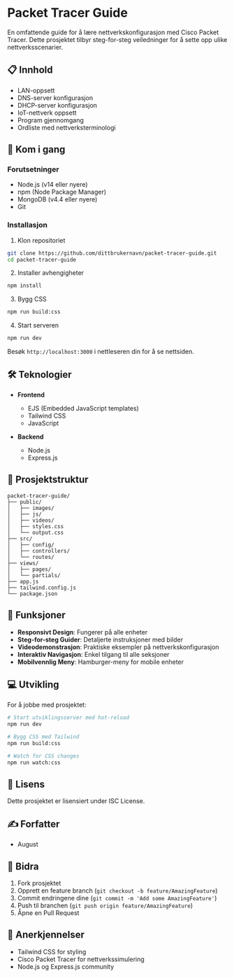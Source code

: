 # Packet Tracer Guide

En omfattende guide for å lære nettverkskonfigurasjon med Cisco Packet Tracer. Dette prosjektet tilbyr steg-for-steg veiledninger for å sette opp ulike nettverksscenarier.

## 📋 Innhold

- LAN-oppsett
- DNS-server konfigurasjon
- DHCP-server konfigurasjon
- IoT-nettverk oppsett
- Program gjennomgang
- Ordliste med nettverksterminologi

## 🚀 Kom i gang

### Forutsetninger

- Node.js (v14 eller nyere)
- npm (Node Package Manager)
- MongoDB (v4.4 eller nyere)
- Git

### Installasjon

1. Klon repositoriet
```bash
git clone https://github.com/dittbrukernavn/packet-tracer-guide.git
cd packet-tracer-guide
```

2. Installer avhengigheter
```bash
npm install
```

3. Bygg CSS
```bash
npm run build:css
```

4. Start serveren
```bash
npm run dev
```

Besøk `http://localhost:3000` i nettleseren din for å se nettsiden.

## 🛠 Teknologier

- **Frontend**
  - EJS (Embedded JavaScript templates)
  - Tailwind CSS
  - JavaScript

- **Backend**
  - Node.js
  - Express.js

## 📁 Prosjektstruktur

```
packet-tracer-guide/
├── public/
│   ├── images/
│   ├── js/
│   ├── videos/
│   ├── styles.css
│   └── output.css
├── src/
│   ├── config/
│   ├── controllers/
│   └── routes/
├── views/
│   ├── pages/
│   └── partials/
├── app.js
├── tailwind.config.js
└── package.json
```

## 🎯 Funksjoner

- **Responsivt Design**: Fungerer på alle enheter
- **Steg-for-steg Guider**: Detaljerte instruksjoner med bilder
- **Videodemonstrasjon**: Praktiske eksempler på nettverkskonfigurasjon
- **Interaktiv Navigasjon**: Enkel tilgang til alle seksjoner
- **Mobilvennlig Meny**: Hamburger-meny for mobile enheter

## 💻 Utvikling

For å jobbe med prosjektet:

```bash
# Start utviklingsserver med hot-reload
npm run dev

# Bygg CSS med Tailwind
npm run build:css

# Watch for CSS changes
npm run watch:css
```

## 📝 Lisens

Dette prosjektet er lisensiert under ISC License.

## ✍️ Forfatter

- August

## 🤝 Bidra

1. Fork prosjektet
2. Opprett en feature branch (`git checkout -b feature/AmazingFeature`)
3. Commit endringene dine (`git commit -m 'Add some AmazingFeature'`)
4. Push til branchen (`git push origin feature/AmazingFeature`)
5. Åpne en Pull Request

## 🙏 Anerkjennelser

- Tailwind CSS for styling
- Cisco Packet Tracer for nettverkssimulering
- Node.js og Express.js community
